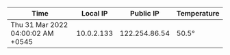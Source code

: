 | Time     | Local IP | Public IP | Temperature |
| ----------- | ----------- | ----------- | ----------- |
| Thu 31 Mar 2022 04:00:02 AM +0545      | 10.0.2.133     | 122.254.86.54  | 50.5° |
